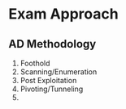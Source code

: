 # Exam Approach

## AD Methodology

1. Foothold
2. Scanning/Enumeration
3. Post Exploitation
4. Pivoting/Tunneling
5.
